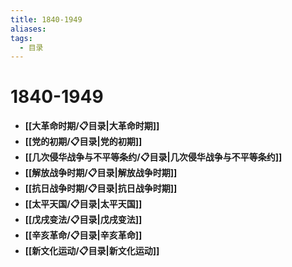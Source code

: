 ```yaml
---
title: 1840-1949
aliases:
tags:
  - 目录
---
```


# 1840-1949

- **[[大革命时期/📋目录|大革命时期]]**
- **[[党的初期/📋目录|党的初期]]**
- **[[几次侵华战争与不平等条约/📋目录|几次侵华战争与不平等条约]]**
- **[[解放战争时期/📋目录|解放战争时期]]**
- **[[抗日战争时期/📋目录|抗日战争时期]]**
- **[[太平天国/📋目录|太平天国]]**
- **[[戊戌变法/📋目录|戊戌变法]]**
- **[[辛亥革命/📋目录|辛亥革命]]**
- **[[新文化运动/📋目录|新文化运动]]**
